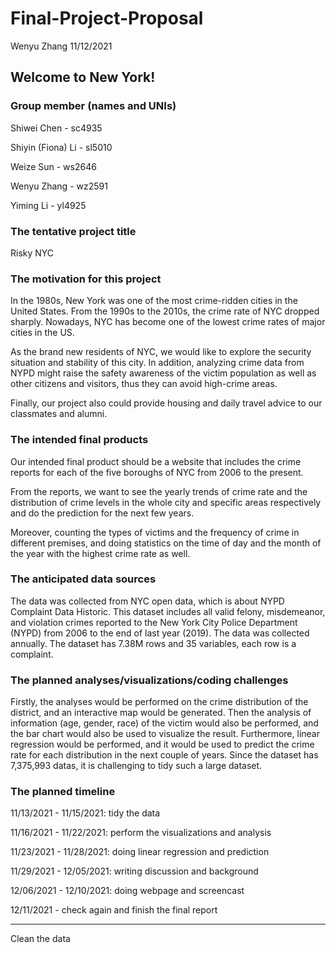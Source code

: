 Final-Project-Proposal
================
Wenyu Zhang
11/12/2021

## Welcome to New York!

### Group member (names and UNIs)

Shiwei Chen - sc4935

Shiyin (Fiona) Li - sl5010

Weize Sun - ws2646

Wenyu Zhang - wz2591

Yiming Li - yl4925

### The tentative project title

Risky NYC

### The motivation for this project

In the 1980s, New York was one of the most crime-ridden cities in the
United States. From the 1990s to the 2010s, the crime rate of NYC
dropped sharply. Nowadays, NYC has become one of the lowest crime rates
of major cities in the US.

As the brand new residents of NYC, we would like to explore the security
situation and stability of this city. In addition, analyzing crime data
from NYPD might raise the safety awareness of the victim population as
well as other citizens and visitors, thus they can avoid high-crime
areas.

Finally, our project also could provide housing and daily travel advice
to our classmates and alumni.

### The intended final products

Our intended final product should be a website that includes the crime
reports for each of the five boroughs of NYC from 2006 to the present.

From the reports, we want to see the yearly trends of crime rate and the
distribution of crime levels in the whole city and specific areas
respectively and do the prediction for the next few years.

Moreover, counting the types of victims and the frequency of crime in
different premises, and doing statistics on the time of day and the
month of the year with the highest crime rate as well.

### The anticipated data sources

The data was collected from NYC open data, which is about NYPD Complaint
Data Historic. This dataset includes all valid felony, misdemeanor, and
violation crimes reported to the New York City Police Department (NYPD)
from 2006 to the end of last year (2019). The data was collected
annually. The dataset has 7.38M rows and 35 variables, each row is a
complaint.

### The planned analyses/visualizations/coding challenges

Firstly, the analyses would be performed on the crime distribution of
the district, and an interactive map would be generated. Then the
analysis of information (age, gender, race) of the victim would also be
performed, and the bar chart would also be used to visualize the result.
Furthermore, linear regression would be performed, and it would be used
to predict the crime rate for each distribution in the next couple of
years. Since the dataset has 7,375,993 datas, it is challenging to tidy
such a large dataset.

### The planned timeline

11/13/2021 - 11/15/2021: tidy the data

11/16/2021 - 11/22/2021: perform the visualizations and analysis

11/23/2021 - 11/28/2021: doing linear regression and prediction

11/29/2021 - 12/05/2021: writing discussion and background

12/06/2021 - 12/10/2021: doing webpage and screencast

12/11/2021 - check again and finish the final report

------------------------------------------------------------------------

Clean the data
